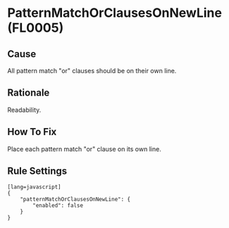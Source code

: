 # PatternMatchOrClausesOnNewLine (FL0005)

## Cause

All pattern match "or" clauses should be on their own line.

## Rationale

Readability.

## How To Fix

Place each pattern match "or" clause on its own line.

## Rule Settings

	[lang=javascript]
    {
        "patternMatchOrClausesOnNewLine": { 
            "enabled": false
        }
    }
